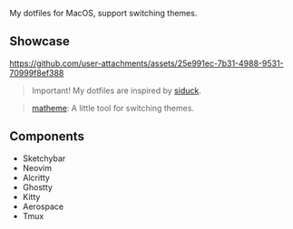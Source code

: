 My dotfiles for MacOS, support switching themes. 

## Showcase
https://github.com/user-attachments/assets/25e991ec-7b31-4988-9531-70999f8ef388

> Important! My dotfiles are inspired by [siduck](https://github.com/siduck).

> [matheme](https://github.com/smoosex/matheme): A little tool for switching themes.

## Components
- Sketchybar
- Neovim
- Alcritty
- Ghostty
- Kitty
- Aerospace
- Tmux
